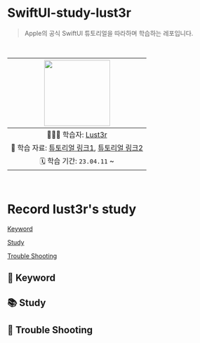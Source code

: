 # SwiftUI-study-lust3r

> Apple의 공식 SwiftUI 튜토리얼을 따라하며 학습하는 레포입니다.

<br>

|<img src="https://avatars.githubusercontent.com/u/45708630?v=4" width=150>|
|:---:|
|👨🏻‍💻 학습자: [Lust3r](https://github.com/llimental)|
|🔗 학습 자료: [튜토리얼 링크1](https://developer.apple.com/tutorials/swiftui), [튜토리얼 링크2](https://developer.apple.com/tutorials/app-dev-training/)|
|🗓️ 학습 기간: `23.04.11` ~ |

<br>

# Record lust3r's study

[Keyword](#-keyword)

[Study](#-study)

[Trouble Shooting](#-trouble-shooting)

## 🔑 Keyword

## 📚 Study

## 🏀 Trouble Shooting

